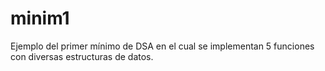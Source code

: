 # minim1
Ejemplo del primer mínimo de DSA en el cual se implementan 5 funciones con diversas estructuras de datos.

